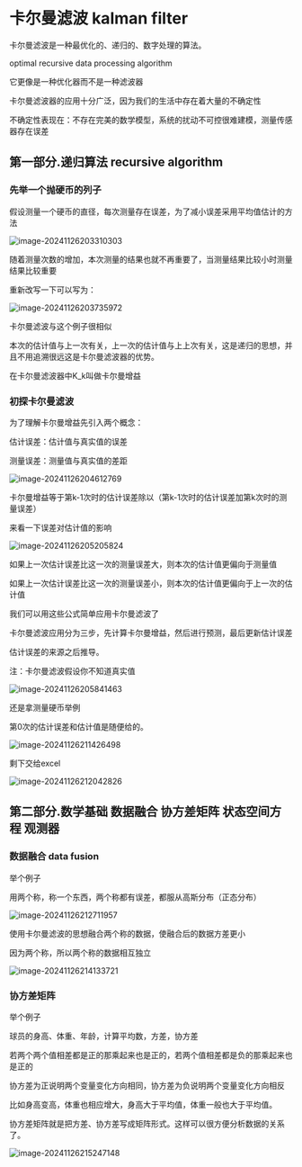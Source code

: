 # 卡尔曼滤波 kalman filter

卡尔曼滤波是一种最优化的、递归的、数字处理的算法。

optimal recursive data processing algorithm

它更像是一种优化器而不是一种滤波器

卡尔曼滤波器的应用十分广泛，因为我们的生活中存在着大量的不确定性

不确定性表现在：不存在完美的数学模型，系统的扰动不可控很难建模，测量传感器存在误差

## 第一部分.递归算法 recursive algorithm

### 先举一个抛硬币的列子  

假设测量一个硬币的直径，每次测量存在误差，为了减小误差采用平均值估计的方法

![image-20241126203310303](D:\github\卡尔曼滤波\卡尔曼滤波.assets\image-20241126203310303.png)

随着测量次数的增加，本次测量的结果也就不再重要了，当测量结果比较小时测量结果比较重要

重新改写一下可以写为：

![image-20241126203735972](D:\github\卡尔曼滤波\卡尔曼滤波.assets\image-20241126203735972.png)

卡尔曼滤波与这个例子很相似

本次的估计值与上一次有关，上一次的估计值与上上次有关，这是递归的思想，并且不用追溯很远这是卡尔曼滤波器的优势。

在卡尔曼滤波器中K_k叫做卡尔曼增益



### 初探卡尔曼滤波

为了理解卡尔曼增益先引入两个概念：

估计误差：估计值与真实值的误差

测量误差：测量值与真实值的差距

![image-20241126204612769](D:\github\卡尔曼滤波\卡尔曼滤波.assets\image-20241126204612769.png)

卡尔曼增益等于第k-1次时的估计误差除以（第k-1次时的估计误差加第k次时的测量误差）

来看一下误差对估计值的影响

![image-20241126205205824](D:\github\卡尔曼滤波\卡尔曼滤波.assets\image-20241126205205824.png)

如果上一次估计误差比这一次的测量误差大，则本次的估计值更偏向于测量值

如果上一次估计误差比这一次的测量误差小，则本次的估计值更偏向于上一次的估计值

我们可以用这些公式简单应用卡尔曼滤波了

卡尔曼滤波应用分为三步，先计算卡尔曼增益，然后进行预测，最后更新估计误差

估计误差的来源之后推导。

注：卡尔曼滤波假设你不知道真实值

![image-20241126205841463](D:\github\卡尔曼滤波\卡尔曼滤波.assets\image-20241126205841463.png)

还是拿测量硬币举例

第0次的估计误差和估计值是随便给的。

![image-20241126211426498](D:\github\卡尔曼滤波\卡尔曼滤波.assets\image-20241126211426498.png)

剩下交给excel

![image-20241126212042826](D:\github\卡尔曼滤波\卡尔曼滤波.assets\image-20241126212042826.png)

## 第二部分.数学基础 数据融合 协方差矩阵 状态空间方程 观测器

### 数据融合 data fusion

举个例子

用两个称，称一个东西，两个称都有误差，都服从高斯分布（正态分布）

![image-20241126212711957](D:\github\卡尔曼滤波\卡尔曼滤波.assets\image-20241126212711957.png)

使用卡尔曼滤波的思想融合两个称的数据，使融合后的数据方差更小

因为两个称，所以两个称的数据相互独立

![image-20241126214133721](D:\github\卡尔曼滤波\卡尔曼滤波.assets\image-20241126214133721.png)

### 协方差矩阵

举个例子

球员的身高、体重、年龄，计算平均数，方差，协方差

若两个两个值相差都是正的那乘起来也是正的，若两个值相差都是负的那乘起来也是正的

协方差为正说明两个变量变化方向相同，协方差为负说明两个变量变化方向相反 

比如身高变高，体重也相应增大，身高大于平均值，体重一般也大于平均值。

协方差矩阵就是把方差、协方差写成矩阵形式。这样可以很方便分析数据的关系了。

![image-20241126215247148](D:\github\卡尔曼滤波\卡尔曼滤波.assets\image-20241126215247148.png)
